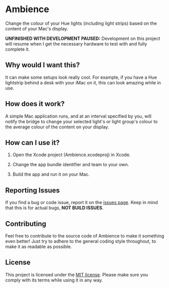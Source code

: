 # Ambience

Change the colour of your Hue lights (including light strips) based on the content of your Mac's display.

**UNFINISHED WITH DEVELOPMENT PAUSED:** Development on this project will resume when I get the necessary hardware to test with and fully complete it.

## Why would I want this?

It can make some setups look really cool. For example, if you have a Hue lightstrip behind a desk with your iMac on it, this can look amazing while in use.

## How does it work?

A simple Mac application runs, and at an interval specified by you, will notify the bridge to change your selected light's or light group's colour to the average colour of the content on your display.

## How can I use it?

1. Open the Xcode project (Ambience.xcodeproj) in Xcode.

2. Change the app bundle identifier and team to your own.

3. Build the app and run it on your Mac.

## Reporting Issues

If you find a bug or code issue, report it on the [issues page](/issues). Keep in mind that this is for actual bugs, **NOT BUILD ISSUES**. 

## Contributing

Feel free to contribute to the source code of Ambience to make it something even better! Just try to adhere to the general coding style throughout, to make it as readable as possible.

## License

This project is licensed under the [MIT license](/LICENSE). Please make sure you comply with its terms while using it in any way.
